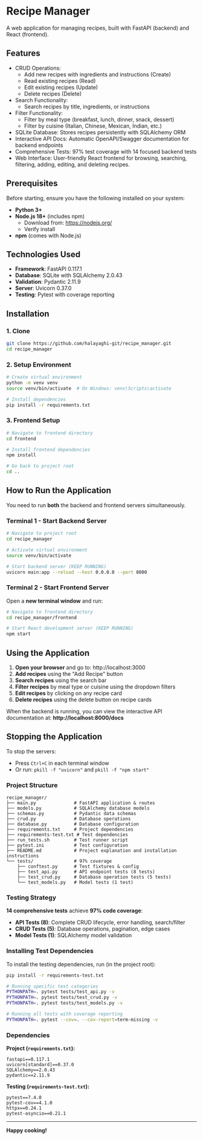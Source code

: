 # Recipe Manager

A web application for managing recipes, built with FastAPI (backend) and React (frontend).

## Features
- CRUD Operations:
    - Add new recipes with ingredients and instructions (Create)
    - Read existing recipes (Read)
    - Edit existing recipes (Update)
    - Delete recipes (Delete)
- Search Functionality: 
    - Search recipes by title, ingredients, or instructions
- Filter Functionality:
    - Filter by meal type (breakfast, lunch, dinner, snack, dessert)
    - Filter by cuisine (Italian, Chinese, Mexican, Indian, etc.)
- SQLite Database: Stores recipes persistently with SQLAlchemy ORM
- Interactive API Docs: Automatic OpenAPI/Swagger documentation for backend endpoints
- Comprehensive Tests: 97% test coverage with 14 focused backend tests
- Web Interface: User-friendly React frontend for browsing, searching, filtering, adding, editing, and deleting recipes.

## Prerequisites
Before starting, ensure you have the following installed on your system:
- **Python 3+**
- **Node.js 18+** (includes npm)
  - Download from: https://nodejs.org/
  - Verify install
- **npm** (comes with Node.js)

## Technologies Used
- **Framework**: FastAPI 0.117.1
- **Database**: SQLite with SQLAlchemy 2.0.43
- **Validation**: Pydantic 2.11.9
- **Server**: Uvicorn 0.37.0
- **Testing**: Pytest with coverage reporting

## Installation

### 1. Clone

```bash
git clone https://github.com/halayaghi-git/recipe_manager.git
cd recipe_manager

```
### 2. Setup Environment

```bash
# Create virtual environment
python -m venv venv
source venv/bin/activate  # On Windows: venv\Scripts\activate

# Install dependencies
pip install -r requirements.txt
```

### 3. Frontend Setup

```bash
# Navigate to frontend directory
cd frontend

# Install frontend dependencies
npm install

# Go back to project root
cd ..
```

## How to Run the Application

You need to run **both** the backend and frontend servers simultaneously.

### Terminal 1 - Start Backend Server

```bash
# Navigate to project root
cd recipe_manager

# Activate virtual environment
source venv/bin/activate

# Start backend server (KEEP RUNNING)
uvicorn main:app --reload --host 0.0.0.0 --port 8000
```

### Terminal 2 - Start Frontend Server

Open a **new terminal window** and run:

```bash
# Navigate to frontend directory
cd recipe_manager/frontend

# Start React development server (KEEP RUNNING)
npm start
```

## Using the Application

1. **Open your browser** and go to: http://localhost:3000
2. **Add recipes** using the "Add Recipe" button
3. **Search recipes** using the search bar
4. **Filter recipes** by meal type or cuisine using the dropdown filters
5. **Edit recipes** by clicking on any recipe card
6. **Delete recipes** using the delete button on recipe cards


When the backend is running, you can view the interactive API documentation at:
**http://localhost:8000/docs**

## Stopping the Application

To stop the servers:
- Press `Ctrl+C` in each terminal window
- Or run: `pkill -f "uvicorn"` and `pkill -f "npm start"`

### Project Structure
```
recipe_manager/
├── main.py              # FastAPI application & routes
├── models.py            # SQLAlchemy database models
├── schemas.py           # Pydantic data schemas
├── crud.py              # Database operations
├── database.py          # Database configuration
├── requirements.txt     # Project dependencies
├── requirements-test.txt # Test dependencies
├── run_tests.sh         # Test runner script
├── pytest.ini           # Test configuration
├── README.md            # Project explanation and installation instructions
└── tests/               # 97% coverage
    ├── conftest.py      # Test fixtures & config
    ├── test_api.py      # API endpoint tests (8 tests)
    ├── test_crud.py     # Database operation tests (5 tests)
    └── test_models.py   # Model tests (1 test)
```
### Testing Strategy

**14 comprehensive tests** achieve **97% code coverage**:

- **API Tests (8)**: Complete CRUD lifecycle, error handling, search/filter
- **CRUD Tests (5)**: Database operations, pagination, edge cases  
- **Model Tests (1)**: SQLAlchemy model validation

### Installing Test Dependencies

To install the testing dependencies, run (in the project root):

```bash
pip install -r requirements-test.txt

# Running specific test categories
PYTHONPATH=. pytest tests/test_api.py -v  
PYTHONPATH=. pytest tests/test_crud.py -v  
PYTHONPATH=. pytest tests/test_models.py -v

# Running all tests with coverage reporting
PYTHONPATH=. pytest --cov=. --cov-report=term-missing -v
```

### Dependencies

**Project (`requirements.txt`):**
```
fastapi==0.117.1
uvicorn[standard]==0.37.0
SQLAlchemy==2.0.43
pydantic==2.11.9
```

**Testing (`requirements-test.txt`):**
```
pytest==7.4.0
pytest-cov==4.1.0
httpx==0.24.1
pytest-asyncio==0.21.1
```
---

**Happy cooking!**